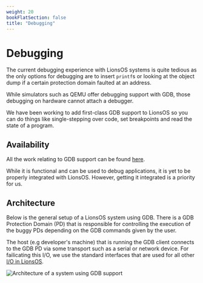 ```yaml
---
weight: 20
bookFlatSection: false
title: "Debugging"
---
```


# Debugging

The current debugging experience with LionsOS systems is quite tedious as the only options for debugging
are to insert `printf`s or looking at the object dump if a certain protection domain faulted at an address.

While simulators such as QEMU offer debugging support with GDB, those debugging on hardware cannot attach
a debugger.

We have been working to add first-class GDB support to LionsOS so you can do things like single-stepping
over code, set breakpoints and read the state of a program.

## Availability

All the work relating to GDB support can be found [here](https://github.com/au-ts/libgdb).

While it is functional and can be used to debug applications, it is yet to be properly integrated with
LionsOS. However, getting it integrated is a priority for us.

## Architecture

Below is the general setup of a LionsOS system using GDB. There is a GDB Protection Domain (PD) that is
responsible for controlling the execution of the buggy PDs depending on the GDB commands given by the user.

The host (e.g developer's machine) that is running the GDB client connects to the GDB PD via some transport
such as a serial or network device. For failicating this I/O, we use the standard interfaces that are used
for all other [I/O in LionsOS](/docs/components/drivers).

<img src="/gdb_arch.svg" alt="Architecture of a system using GDB support" />
